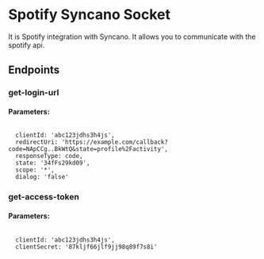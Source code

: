 # Spotify Syncano Socket

It is Spotify integration with Syncano. It allows you to communicate with the spotify api.

## Endpoints

### get-login-url

#### Parameters:
```

  clientId: 'abc123jdhs3h4js',
  redirectUri: 'https://example.com/callback?code=NApCCg..BkWtQ&state=profile%2Factivity',
  responseType: code,
  state: '34fFs29kd09',
  scope: '*',
  dialog: 'false'
```


### get-access-token

#### Parameters:
```

  clientId: 'abc123jdhs3h4js',
  clientSecret: '87kljf66jlf9jj98q89f7s8i'
```

